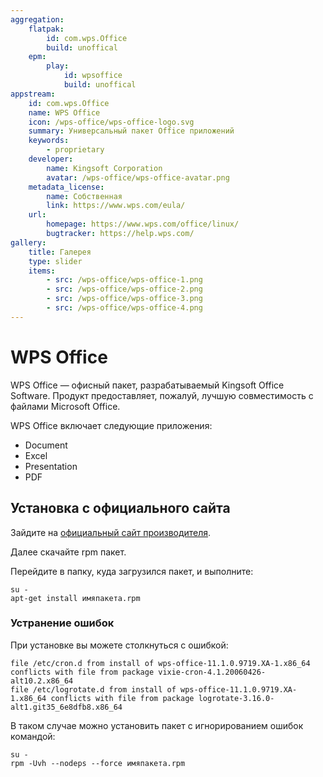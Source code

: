 ```yaml
---
aggregation:
    flatpak: 
        id: com.wps.Office
        build: unoffical
    epm:
        play:
            id: wpsoffice
            build: unoffical
appstream:
    id: com.wps.Office
    name: WPS Office
    icon: /wps-office/wps-office-logo.svg
    summary: Универсальный пакет Office приложений
    keywords: 
        - proprietary
    developer: 
        name: Kingsoft Corporation
        avatar: /wps-office/wps-office-avatar.png
    metadata_license: 
        name: Собственная
        link: https://www.wps.com/eula/
    url: 
        homepage: https://www.wps.com/office/linux/
        bugtracker: https://help.wps.com/
gallery: 
    title: Галерея
    type: slider
    items: 
        - src: /wps-office/wps-office-1.png
        - src: /wps-office/wps-office-2.png
        - src: /wps-office/wps-office-3.png
        - src: /wps-office/wps-office-4.png
---
```


# WPS Office

WPS Office — офисный пакет, разрабатываемый Kingsoft Office Software. Продукт предоставляет, пожалуй, лучшую совместимость с файлами Microsoft Office.

WPS Office включает следующие приложения:
- Document
- Excel
- Presentation
- PDF

<AGWGallery />

<!--@include: @apps/_parts/install/content-flatpak.md-->
<!--@include: @apps/_parts/install/content-epm-play.md-->

## Установка с официального сайта
Зайдите на [официальный сайт производителя](https://www.wps.com/).

Далее скачайте rpm пакет.

Перейдите в папку, куда загрузился пакет, и выполните:

```shell
su -
apt-get install имяпакета.rpm
```

### Устранение ошибок

При установке вы можете столкнуться с ошибкой:

```
file /etc/cron.d from install of wps-office-11.1.0.9719.XA-1.x86_64 conflicts with file from package vixie-cron-4.1.20060426-alt10.2.x86_64
file /etc/logrotate.d from install of wps-office-11.1.0.9719.XA-1.x86_64 conflicts with file from package logrotate-3.16.0-alt1.git35_6e8dfb8.x86_64
```

В таком случае можно установить пакет с игнорированием ошибок командой:

```shell
su -
rpm -Uvh --nodeps --force имяпакета.rpm
```